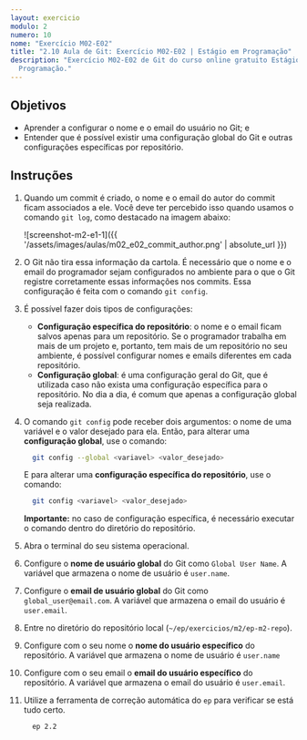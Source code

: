 ```yaml
---
layout: exercicio
modulo: 2
numero: 10
nome: "Exercício M02-E02"
title: "2.10 Aula de Git: Exercício M02-E02 | Estágio em Programação"
description: "Exercício M02-E02 de Git do curso online gratuito Estágio em
  Programação."
---
```


## Objetivos

- Aprender a configurar o nome e o email do usuário no Git; e
- Entender que é possível existir uma configuração global do Git e outras configurações específicas
por repositório.

## Instruções

1. Quando um commit é criado, o nome e o email do autor do commit ficam associados a ele. Você deve
ter percebido isso quando usamos o comando `git log`, como destacado na imagem abaixo:

    ![screenshot-m2-e1-1]({{ '/assets/images/aulas/m02_e02_commit_author.png' | absolute_url }})

2. O Git não tira essa informação da cartola. É necessário que o nome e o email do programador sejam
configurados no ambiente para o que o Git registre corretamente essas informações nos commits. Essa
configuração é feita com o comando `git config`.

3. É possível fazer dois tipos de configurações:
    - **Configuração específica do repositório**: o nome e o email ficam salvos apenas para um
    repositório. Se o programador trabalha em mais de um projeto e, portanto, tem mais de um
    repositório no seu ambiente, é possível configurar nomes e emails diferentes em cada
    repositório.
    - **Configuração global**: é uma configuração geral do Git, que é utilizada caso não exista uma
    configuração específica para o repositório. No dia a dia, é comum que apenas a configuração
    global seja realizada.

4. O comando `git config` pode receber dois argumentos: o nome de uma variável e o valor desejado
para ela. Então, para alterar uma __configuração global__, use o comando:

    ```bash
      git config --global <variavel> <valor_desejado>
    ```

    E para alterar uma __configuração específica do repositório__, use o comando:

    ```bash
      git config <variavel> <valor_desejado>
    ```

    **Importante:** no caso de configuração específica, é necessário executar o comando dentro do
    diretório do repositório.

5. Abra o terminal do seu sistema operacional.

6. Configure o __nome de usuário global__ do Git como `Global User Name`. A variável que armazena o
nome de usuário é `user.name`.

7. Configure o __email de usuário global__ do Git como `global_user@email.com`. A variável que
armazena o email do usuário é `user.email`.

8. Entre no diretório do repositório local (`~/ep/exercicios/m2/ep-m2-repo`).

9. Configure com o seu nome o __nome do usuário específico__ do repositório. A variável que armazena
o nome de usuário é `user.name`

10. Configure com o seu email o __email do usuário específico__ do repositório. A variável que
armazena o email do usuário é `user.email`.

11. Utilize a ferramenta de correção automática do `ep` para verificar se está tudo certo.

    ```bash
      ep 2.2
    ```
